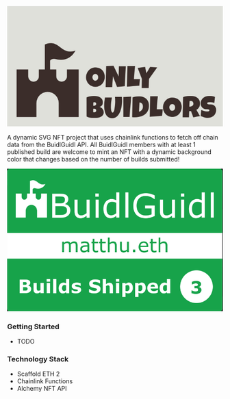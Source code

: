 ![OnlyBuidlors Thumbnail](./packages/nextjs/public/thumbnail.jpg)

A dynamic SVG NFT project that uses chainlink functions to fetch off chain data from the BuidlGuidl API. All BuidlGuidl members with at least 1 published build are welcome to mint an NFT with a dynamic background color that changes based on the number of builds submitted!

![NFT Example](./packages/nextjs/public/nft-example.jpg)

### Getting Started

- TODO

### Technology Stack

- Scaffold ETH 2
- Chainlink Functions
- Alchemy NFT API
